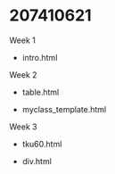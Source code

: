 # 207410621

Week 1
* intro.html

Week 2
* table.html

* myclass_template.html

Week 3
* tku60.html

* div.html

